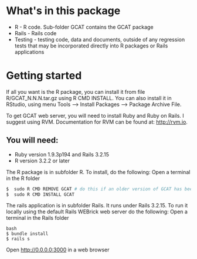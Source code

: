 # What's in this package

- R - R code.  Sub-folder GCAT contains the GCAT package
- Rails - Rails code
- Testing - testing code, data and documents, outside of any regression tests that may be incorporated directly into R packages or Rails applications 

# Getting started

If all you want is the R package, you can install it from file R/GCAT_N.N.N.tar.gz using R CMD INSTALL.  You can also install it in RStudio, using menu Tools --> Install Packages --> Package Archive File.

To get GCAT web server, you will need to install Ruby and Ruby on Rails. I suggest using RVM. Documentation for RVM can be found at: http://rvm.io.

## You will need: 
- Ruby version 1.9.3p194 and Rails 3.2.15
- R version 3.2.2 or later

The R package is in subfolder R. To install, do the following:
Open a terminal in the R folder

```bash
$  sudo R CMD REMOVE GCAT # do this if an older version of GCAT has been installed
$  sudo R CMD INSTALL GCAT
```

The rails application is in subfolder Rails.  It runs under Rails 3.2.15.  To run it locally using the default Rails WEBrick web server do the following:
Open a terminal in the Rails folder 

```
bash
$ bundle install
$ rails s
```

Open http://0.0.0.0:3000 in a web browser

